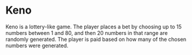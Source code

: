 # Keno
Keno is a lottery-like game. 
The player places a bet by choosing up to 15 numbers between 1 and 80, and then 20 numbers in that range are randomly generated.
The player is paid based on how many of the chosen numbers were generated.
